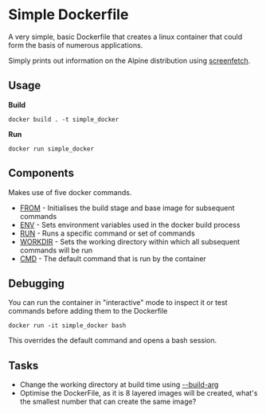 # Simple Dockerfile

A very simple, basic Dockerfile that creates a linux container that could form the basis of numerous
applications.

Simply prints out information on the Alpine distribution using 
[screenfetch](https://github.com/KittyKatt/screenFetch).

## Usage

__Build__

```shell
docker build . -t simple_docker
```

__Run__

```shell
docker run simple_docker
```

## Components

Makes use of five docker commands.

* [FROM](https://docs.docker.com/engine/reference/builder/#from) - 
Initialises the build stage and base image for subsequent commands
* [ENV](https://docs.docker.com/engine/reference/builder/#env) -
Sets environment variables used in the docker build process
* [RUN](https://docs.docker.com/engine/reference/builder/#run) -
Runs a specific command or set of commands
* [WORKDIR](https://docs.docker.com/engine/reference/builder/#workdir) -
Sets the working directory within which all subsequent commands will be run
* [CMD](https://docs.docker.com/engine/reference/builder/#cmd) - 
The default command that is run by the container
  
## Debugging

You can run the container in "interactive" mode to inspect it or test commands before adding them to
the Dockerfile

```shell
docker run -it simple_docker bash
```

This overrides the default command and opens a bash session.

## Tasks
* Change the working directory at build time using 
[--build-arg](https://docs.docker.com/engine/reference/commandline/build/#set-build-time-variables---build-arg)
* Optimise the DockerFile, as it is 8 layered images will be created, what's the smallest number
that can create the same image?

  